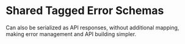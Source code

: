 # Shared Tagged Error Schemas

Can also be serialized as API responses, without additional mapping, making error management and API
building simpler.
